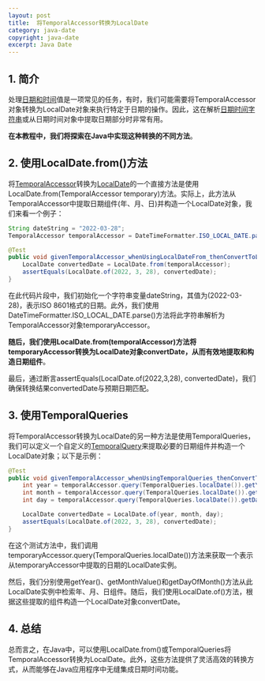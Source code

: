 ```yaml
---
layout: post
title:  将TemporalAccessor转换为LocalDate
category: java-date
copyright: java-date
excerpt: Java Date
---
```


## 1. 简介

处理[日期和时间](https://www.baeldung.com/java-8-date-time-intro)值是一项常见的任务，有时，我们可能需要将TemporalAccessor对象转换为LocalDate对象来执行特定于日期的操作。因此，这在解析[日期时间字符串](https://www.baeldung.com/java-string-to-date)或从日期时间对象中提取日期部分时非常有用。

**在本教程中，我们将探索在Java中实现这种转换的不同方法**。

## 2. 使用LocalDate.from()方法

将[TemporalAccessor](https://www.baeldung.com/java-8-localization#1-datetimeformatter)转换为[LocalDate](https://www.baeldung.com/java-date-to-localdate-and-localdatetime)的一个直接方法是使用LocalDate.from(TemporalAccessor temporary)方法。实际上，此方法从TemporalAccessor中提取日期组件(年、月、日)并构造一个LocalDate对象，我们来看一个例子：

```java
String dateString = "2022-03-28";
TemporalAccessor temporalAccessor = DateTimeFormatter.ISO_LOCAL_DATE.parse(dateString);
```

```java
@Test
public void givenTemporalAccessor_whenUsingLocalDateFrom_thenConvertToLocalDate() {
    LocalDate convertedDate = LocalDate.from(temporalAccessor);
    assertEquals(LocalDate.of(2022, 3, 28), convertedDate);
}
```

在此代码片段中，我们初始化一个字符串变量dateString，其值为(2022-03-28)，表示ISO 8601格式的日期。此外，我们使用DateTimeFormatter.ISO_LOCAL_DATE.parse()方法将此字符串解析为TemporalAccessor对象temporaryAccessor。

**随后，我们使用LocalDate.from(temporalAccessor)方法将temporaryAccessor转换为LocalDate对象convertDate，从而有效地提取和构造日期组件**。

最后，通过断言assertEquals(LocalDate.of(2022,3,28), convertedDate)，我们确保转换结果convertedDate与预期日期匹配。

## 3. 使用TemporalQueries

将TemporalAccessor转换为LocalDate的另一种方法是使用TemporalQueries，我们可以定义一个自定义的[TemporalQuery](https://docs.oracle.com/en/java/javase/21/docs/api/java.base/java/time/temporal/TemporalQuery.html)来提取必要的日期组件并构造一个LocalDate对象；以下是示例：

```java
@Test
public void givenTemporalAccessor_whenUsingTemporalQueries_thenConvertToLocalDate() {
    int year = temporalAccessor.query(TemporalQueries.localDate()).getYear();
    int month = temporalAccessor.query(TemporalQueries.localDate()).getMonthValue();
    int day = temporalAccessor.query(TemporalQueries.localDate()).getDayOfMonth();

    LocalDate convertedDate = LocalDate.of(year, month, day);
    assertEquals(LocalDate.of(2022, 3, 28), convertedDate);
}
```

在这个测试方法中，我们调用temporaryAccessor.query(TemporalQueries.localDate())方法来获取一个表示从temporaryAccessor中提取的日期的LocalDate实例。

然后，我们分别使用getYear()、getMonthValue()和getDayOfMonth()方法从此LocalDate实例中检索年、月、日组件。随后，我们使用LocalDate.of()方法，根据这些提取的组件构造一个LocalDate对象convertDate。

## 4. 总结

总而言之，在Java中，可以使用LocalDate.from()或TemporalQueries将TemporalAccessor转换为LocalDate。此外，这些方法提供了灵活高效的转换方式，从而能够在Java应用程序中无缝集成日期时间功能。